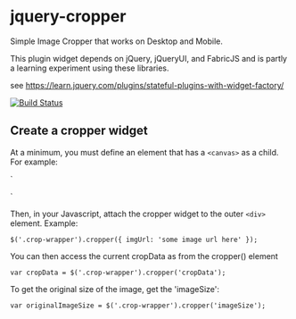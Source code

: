 # jquery-cropper

Simple Image Cropper that works on Desktop and Mobile.

This plugin widget depends on jQuery, jQueryUI, and FabricJS and is partly a learning experiment using these libraries.

see https://learn.jquery.com/plugins/stateful-plugins-with-widget-factory/

[![Build Status](https://travis-ci.org/chrisstoy/jquery-cropper.svg?branch=master)](https://travis-ci.org/chrisstoy/jquery-cropper)

##  Create a cropper widget
 
 At a minimum, you must define an element that has a `<canvas>` as a child.  For example:

`
<div class="crop-wrapper">
	<canvas></canvas>
</div>
`

Then, in your Javascript, attach the cropper widget to the outer `<div>` element. Example:

 `$('.crop-wrapper').cropper({ imgUrl: 'some image url here' });`

You can then access the current cropData as from the cropper() element

 `var cropData = $('.crop-wrapper').cropper('cropData');`

To get the original size of the image, get the 'imageSize':

 `var originalImageSize = $('.crop-wrapper').cropper('imageSize');`
